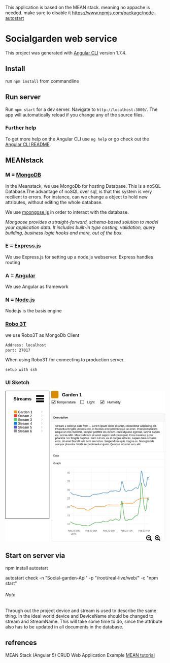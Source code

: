 This application is based on the MEAN stack. meaning no appache is needed. make sure to disable it
https://www.npmjs.com/package/node-autostart

# Socialgarden web service

This project was generated with [Angular CLI](https://github.com/angular/angular-cli) version 1.7.4.

## Install
run `npm install` from commandline

## Run server

Run `npm start` for a dev server. Navigate to `http://localhost:3000/`. The app will automatically reload if you change any of the source files.


### Further help

To get more help on the Angular CLI use `ng help` or go check out the [Angular CLI README](https://github.com/angular/angular-cli/blob/master/README.md).


## MEANstack

### M = [MongoDB](https://www.mongodb.com/what-is-mongodb)
In the Meanstack, we use MongoDb for hosting Database. This is a noSQL Database.The advantage of noSQL over sql, is that this system is very recilient to errors. For instance, can we change a object to hold new attributes, without editing the whole database.

We use [moongose.js](http://mongoosejs.com/) in order to interact with the database.

*Mongoose provides a straight-forward, schema-based solution to model your application data. It includes built-in type casting, validation, query building, business logic hooks and more, out of the box.*

### E = [Express.js](https://expressjs.com/en/guide/routing.html)
We use Express.js for setting up a node.js webserver. Express handles routing

### A = [Angular](https://angular.io/)
We use Angular as framework

### N = [Node.js](https://nodejs.org/en/)
Node.js is the basis engine


### [Robo 3T](https://robomongo.org/)
we use Robo3T as MongoDb Client

```
Address: localhost
port: 27017
```

When using Robo3T for connecting to production server.
```
setup with ssh
```
### UI Sketch
![Sketch](Sketch.png)

## Start on server via
npm install autostart

autostart check -n "Social-garden-Api" -p "/root/real-live/web/" -c "npm start"


###### Note
Through out the project device and stream is used to describe the same thing. In the ideal world device and DeviceName should be changed to stream and StreamName. This will take some time to do, since the attribute also has to be updated in all documents in the database. 

## refrences
MEAN Stack (Angular 5) CRUD Web Application Example [MEAN tutorial](https://www.djamware.com/post/5a0673c880aca7739224ee21/mean-stack-angular-5-crud-web-application-example)
